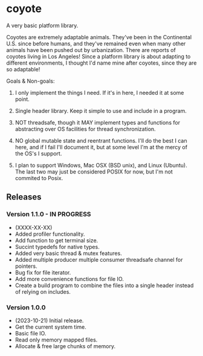 # coyote

A very basic platform library.

Coyotes are extremely adaptable animals. They've been in the Continental U.S. since before humans, and they've remained even
when many other animals have been pushed out by urbanization. There are reports of coyotes living in Los Angeles! Since a
platform library is about adapting to different environments, I thought I'd name mine after coyotes, since they are so 
adaptable!

Goals & Non-goals:
 1. I only implement the things I need. If it's in here, I needed it at some point.

 2. Single header library. Keep it simple to use and include in a program.

 3. NOT threadsafe, though it MAY implement types and functions for abstracting over OS facilities for thread 
    synchronization.

 4. NO global mutable state and reentrant functions. I'll do the best I can here, and if I fail I'll document it, but at
    some level I'm at the mercy of the OS's I support.
 
 5. I plan to support Windows, Mac OSX (BSD unix), and Linux (Ubuntu). The last two may just be considered POSIX for now, 
    but I'm not commited to Posix.

## Releases

### Version 1.1.0 - IN PROGRESS
  - (XXXX-XX-XX)
  - Added profiler functionality.
  - Add function to get terminal size.
  - Succint typedefs for native types.
  - Added very basic thread & mutex features.
  - Added multiple producer multiple consumer threadsafe channel for pointers.
  - Bug fix for file iterator.
  - Add more convenience functions for file IO.
  - Create a build program to combine the files into a single header instead of relying on includes.

### Version 1.0.0
  - (2023-10-21) Initial release.
  - Get the current system time.
  - Basic file IO.
  - Read only memory mapped files.
  - Allocate & free large chunks of memory.


